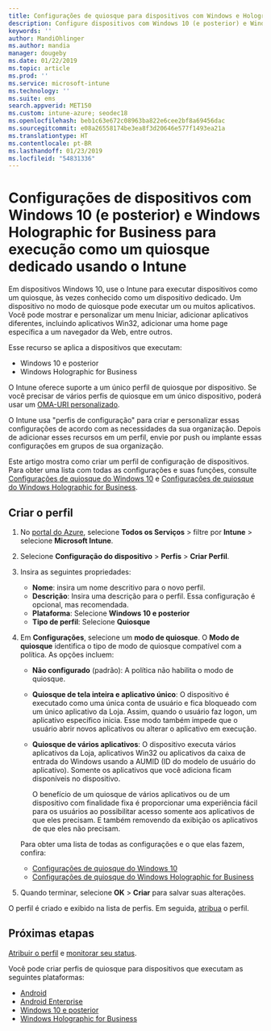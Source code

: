 ```yaml
---
title: Configurações de quiosque para dispositivos com Windows e Holographic no Microsoft Intune – Azure | Microsoft Docs
description: Configure dispositivos com Windows 10 (e posterior) e Windows Holographic for Business como quiosques de aplicativo único e de vários aplicativos, personalize o menu Iniciar, adicione aplicativos, mostre a barra de tarefas e configure um navegador da Web no Intune.
keywords: ''
author: MandiOhlinger
ms.author: mandia
manager: dougeby
ms.date: 01/22/2019
ms.topic: article
ms.prod: ''
ms.service: microsoft-intune
ms.technology: ''
ms.suite: ems
search.appverid: MET150
ms.custom: intune-azure; seodec18
ms.openlocfilehash: beb1c63e672c08963ba822e6cee2bf8a69456dac
ms.sourcegitcommit: e08a26558174be3ea8f3d20646e577f1493ea21a
ms.translationtype: HT
ms.contentlocale: pt-BR
ms.lasthandoff: 01/23/2019
ms.locfileid: "54831336"
---
```

# <a name="windows-10-and-windows-holographic-for-business-device-settings-to-run-as-a-dedicated-kiosk-using-intune"></a>Configurações de dispositivos com Windows 10 (e posterior) e Windows Holographic for Business para execução como um quiosque dedicado usando o Intune

Em dispositivos Windows 10, use o Intune para executar dispositivos como um quiosque, às vezes conhecido como um dispositivo dedicado. Um dispositivo no modo de quiosque pode executar um ou muitos aplicativos. Você pode mostrar e personalizar um menu Iniciar, adicionar aplicativos diferentes, incluindo aplicativos Win32, adicionar uma home page específica a um navegador da Web, entre outros. 

Esse recurso se aplica a dispositivos que executam:

- Windows 10 e posterior
- Windows Holographic for Business

O Intune oferece suporte a um único perfil de quiosque por dispositivo. Se você precisar de vários perfis de quiosque em um único dispositivo, poderá usar um [OMA-URI personalizado](custom-settings-windows-10.md).

O Intune usa "perfis de configuração" para criar e personalizar essas configurações de acordo com as necessidades da sua organização. Depois de adicionar esses recursos em um perfil, envie por push ou implante essas configurações em grupos de sua organização.

Este artigo mostra como criar um perfil de configuração de dispositivos. Para obter uma lista com todas as configurações e suas funções, consulte [Configurações de quiosque do Windows 10](kiosk-settings-windows.md) e [Configurações de quiosque do Windows Holographic for Business](kiosk-settings-holographic.md).

## <a name="create-the-profile"></a>Criar o perfil

1. No [portal do Azure](https://portal.azure.com), selecione **Todos os Serviços** > filtre por **Intune** > selecione **Microsoft Intune**.
2. Selecione **Configuração do dispositivo** > **Perfis** > **Criar Perfil**.
3. Insira as seguintes propriedades:

   - **Nome**: insira um nome descritivo para o novo perfil.
   - **Descrição**: Insira uma descrição para o perfil. Essa configuração é opcional, mas recomendada.
   - **Plataforma**: Selecione **Windows 10 e posterior**
   - **Tipo de perfil**: Selecione **Quiosque**

4. Em **Configurações**, selecione um **modo de quiosque**. O **Modo de quiosque** identifica o tipo de modo de quiosque compatível com a política. As opções incluem:

    - **Não configurado** (padrão): A política não habilita o modo de quiosque.
    - **Quiosque de tela inteira e aplicativo único**: O dispositivo é executado como uma única conta de usuário e fica bloqueado com um único aplicativo da Loja. Assim, quando o usuário faz logon, um aplicativo específico inicia. Esse modo também impede que o usuário abrir novos aplicativos ou alterar o aplicativo em execução.
    - **Quiosque de vários aplicativos**: O dispositivo executa vários aplicativos da Loja, aplicativos Win32 ou aplicativos da caixa de entrada do Windows usando a AUMID (ID do modelo de usuário do aplicativo). Somente os aplicativos que você adiciona ficam disponíveis no dispositivo.

        O benefício de um quiosque de vários aplicativos ou de um dispositivo com finalidade fixa é proporcionar uma experiência fácil para os usuários ao possibilitar acesso somente aos aplicativos de que eles precisam. E também removendo da exibição os aplicativos de que eles não precisam.

    Para obter uma lista de todas as configurações e o que elas fazem, confira:
      - [Configurações de quiosque do Windows 10](kiosk-settings-windows.md)
      - [Configurações de quiosque do Windows Holographic for Business](kiosk-settings-holographic.md)

5. Quando terminar, selecione **OK** > **Criar** para salvar suas alterações. 

O perfil é criado e exibido na lista de perfis. Em seguida, [atribua](device-profile-assign.md) o perfil.

## <a name="next-steps"></a>Próximas etapas

[Atribuir o perfil](device-profile-assign.md) e [monitorar seu status](device-profile-monitor.md).

Você pode criar perfis de quiosque para dispositivos que executam as seguintes plataformas:
- [Android](device-restrictions-android.md#kiosk)
- [Android Enterprise](device-restrictions-android-for-work.md#kiosk-settings)
- [Windows 10 e posterior](kiosk-settings-windows.md)
- [Windows Holographic for Business](kiosk-settings-holographic.md)
